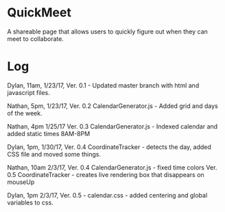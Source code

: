 # QuickMeet
A shareable page that allows users to quickly figure out when they can meet to collaborate.

# Log
Dylan, 11am, 1/23/17, Ver. 0.1 - Updated master branch with html and javascript files.

Nathan, 5pm, 1/23/17, Ver. 0.2 CalendarGenerator.js - Added grid and days of the week.

Nathan, 4pm 1/25/17 Ver. 0.3 CalendarGenerator.js - Indexed calendar and added static times 8AM-8PM

Dylan, 1pm, 1/30/17, Ver. 0.4 CoordinateTracker - detects the day, added CSS file and moved some things.

Nathan, 10am 2/3/17, Ver. 0.4 CalendarGenerator.js - fixed time colors
					 Ver. 0.5 CoordinateTracker - creates live rendering box that disappears on mouseUp
					 
Dylan, 1pm 2/3/17, Ver. 0.5 - calendar.css - added centering and global variables to css. 


